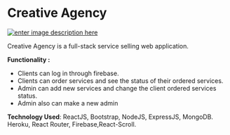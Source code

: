 # Creative Agency 
[![enter image description here](https://i.ibb.co/RcG1jDP/Screenshot-2020-10-28-130845.png)](https://creative-agency-13260.web.app/)

Creative Agency is a full-stack service selling web application.

**Functionality :**  

 - Clients can log in through firebase.  
 - Clients can order services and see the status of their ordered services.  
 - Admin can add new services and change the client ordered services status.  
 - Admin also can make a new admin

**Technology Used**: 
ReactJS, Bootstrap, NodeJS, ExpressJS, MongoDB. Heroku, React Router, Firebase,React-Scroll.
